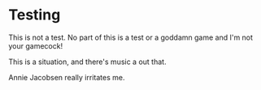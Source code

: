 # Testing
This is not a test. No part of this is a test or a goddamn game and I'm not your gamecock!

This is a situation, and there's music a out that. 

Annie Jacobsen really irritates me.
